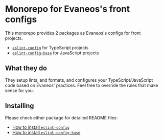 # Monorepo for Evaneos's front configs

This monorepo provides 2 packages as Evaneos's configs for front projects.

- [`eslint-config`](packages/eslint-config) for TypeScript projects
- [`eslint-config-base`](packages/eslint-config-base) for JavaScript projects

## What they do

They setup lints, and formats, and configures your TypeScript/JavaScript code based on Evaneos' practices. Feel free to override the rules that make sense for you.

## Installing

Please check either package for detailed README files:
- [How to install `eslint-config`](packages/eslint-config/README.md#installing)
- [How to install `eslint-config-base`](packages/eslint-config-base/README.md#installing)
